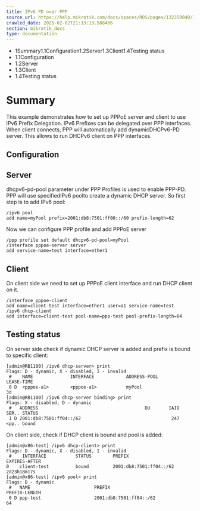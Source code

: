 ```yaml
---
title: IPv6 PD over PPP
source_url: https://help.mikrotik.com/docs/spaces/ROS/pages/132350040/IPv6+PD+over+PPP,
crawled_date: 2025-02-02T21:13:13.588466
section: mikrotik_docs
type: documentation
---
```


* 1Summary1.1Configuration1.2Server1.3Client1.4Testing status
* 1.1Configuration
* 1.2Server
* 1.3Client
* 1.4Testing status
# Summary
This example demonstrates how to set up PPPoE server and client to use IPv6 Prefix Delegation.
IPv6 Prefixes can be delegated over PPP interfaces. When client connects, PPP will automatically add dynamicDHCPv6-PD server. This allows to run DHCPv6 client on PPP interfaces.
## Configuration
## Server
dhcpv6-pd-pool parameter under PPP Profiles is used to enable PPP-PD. PPP will use specifiedIPv6 poolto create a dynamic DHCP server.
So first step is to add IPv6 pool:
```
/ipv6 pool
add name=myPool prefix=2001:db8:7501:ff00::/60 prefix-length=62
```
Now we can configure PPP profile and add PPPoE server
```
/ppp profile set default dhcpv6-pd-pool=myPool
/interface pppoe-server server 
add service-name=test interface=ether1
```
## Client
On client side we need to set up PPPoE client interface and run DHCP client on it.
```
/interface pppoe-client
add name=client-test interface=ether1 user=a1 service-name=test
/ipv6 dhcp-client 
add interface=client-test pool-name=ppp-test pool-prefix-length=64
```
## Testing status
On server side check if dynamic DHCP server is added and prefix is bound to specific client:
```
[admin@RB1100] /ipv6 dhcp-server> print 
Flags: D - dynamic, X - disabled, I - invalid 
 #    NAME              INTERFACE            ADDRESS-POOL            LEASE-TIME
 0 D  <pppoe-a1>        <pppoe-a1>           myPool                  3d        
[admin@RB1100] /ipv6 dhcp-server binding> print 
Flags: X - disabled, D - dynamic 
 #   ADDRESS                                        DU       IAID SER.. STATUS 
 1 D 2001:db8:7501:ff04::/62                                  247 <pp.. bound
```
On client side, check if DHCP client is bound and pool is added:
```
[admin@x86-test] /ipv6 dhcp-client> print 
Flags: D - dynamic, X - disabled, I - invalid 
 #    INTERFACE           STATUS        PREFIX                            EXPIRES-AFTER  
0    client-test          bound         2001:db8:7501:ff04::/62           2d23h18m17s  
[admin@x86-test] /ipv6 pool> print 
Flags: D - dynamic 
 #   NAME                        PREFIX                                   PREFIX-LENGTH
 0 D ppp-test                    2001:db8:7501:ff04::/62                             64
```